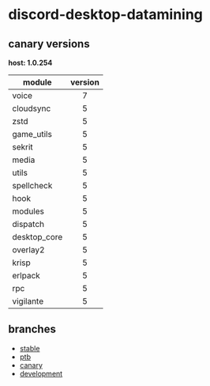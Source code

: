 # discord-desktop-datamining

## canary versions

**host: 1.0.254**

| module | version |
| ------ | :-----: |
| voice | 7 |
| cloudsync | 5 |
| zstd | 5 |
| game_utils | 5 |
| sekrit | 5 |
| media | 5 |
| utils | 5 |
| spellcheck | 5 |
| hook | 5 |
| modules | 5 |
| dispatch | 5 |
| desktop_core | 5 |
| overlay2 | 5 |
| krisp | 5 |
| erlpack | 5 |
| rpc | 5 |
| vigilante | 5 |

## branches

- [stable](https://github.com/OpenAsar/discord-desktop-datamining/tree/stable)
- [ptb](https://github.com/OpenAsar/discord-desktop-datamining/tree/ptb)
- [canary](https://github.com/OpenAsar/discord-desktop-datamining/tree/canary)
- [development](https://github.com/OpenAsar/discord-desktop-datamining/tree/development)